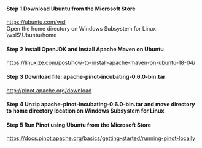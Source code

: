 
#### Step 1 Download Ubuntu from the Microsoft Store <br>
https://ubuntu.com/wsl <br>
Open the home directory on Windows Subsystem for Linux: \\wsl$\Ubuntu\home <br>
#### Step 2 Install OpenJDK and Install Apache Maven on Ubuntu <br>
https://linuxize.com/post/how-to-install-apache-maven-on-ubuntu-18-04/ <br>
#### Step 3 Download file: apache-pinot-incubating-0.6.0-bin.tar <br>
http://pinot.apache.org/download <br>
#### Step 4 Unzip apache-pinot-incubating-0.6.0-bin.tar and move directory to home directory location on Windows Subsystem for Linux <br>
#### Step 5 Run Pinot using Ubuntu from the Microsoft Store <br>
https://docs.pinot.apache.org/basics/getting-started/running-pinot-locally <br>


